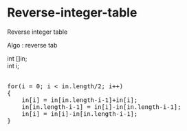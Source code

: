 # Reverse-integer-table

Reverse integer table

Algo : reverse tab

int []in;<br />
int i;<br />
<br />
<pre>
for(i = 0; i < in.length/2; i++)
{
	in[i] = in[in.length-i-1]+in[i];
	in[in.length-i-1] = in[i]-in[in.length-i-1];
	in[i] = in[i]-in[in.length-i-1];
}
</pre>
